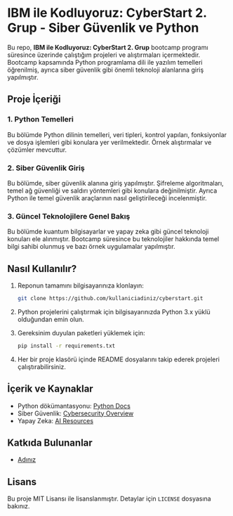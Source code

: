 # IBM ile Kodluyoruz: CyberStart 2. Grup - Siber Güvenlik ve Python

Bu repo, **IBM ile Kodluyoruz: CyberStart 2. Grup** bootcamp programı süresince üzerinde çalıştığım projeleri ve alıştırmaları içermektedir. Bootcamp kapsamında Python programlama dili ile yazılım temelleri öğrenilmiş, ayrıca siber güvenlik gibi önemli teknoloji alanlarına giriş yapılmıştır.

## Proje İçeriği

### 1. Python Temelleri
Bu bölümde Python dilinin temelleri, veri tipleri, kontrol yapıları, fonksiyonlar ve dosya işlemleri gibi konulara yer verilmektedir. Örnek alıştırmalar ve çözümler mevcuttur.

### 2. Siber Güvenlik Giriş
Bu bölümde, siber güvenlik alanına giriş yapılmıştır. Şifreleme algoritmaları, temel ağ güvenliği ve saldırı yöntemleri gibi konulara değinilmiştir. Ayrıca Python ile temel güvenlik araçlarının nasıl geliştirileceği incelenmiştir.

### 3. Güncel Teknolojilere Genel Bakış
Bu bölümde kuantum bilgisayarlar ve yapay zeka gibi güncel teknoloji konuları ele alınmıştır. Bootcamp süresince bu teknolojiler hakkında temel bilgi sahibi olunmuş ve bazı örnek uygulamalar yapılmıştır.

## Nasıl Kullanılır?

1. Reponun tamamını bilgisayarınıza klonlayın:

    ```bash
    git clone https://github.com/kullaniciadiniz/cyberstart.git
    ```

2. Python projelerini çalıştırmak için bilgisayarınızda Python 3.x yüklü olduğundan emin olun.
   
3. Gereksinim duyulan paketleri yüklemek için:

    ```bash
    pip install -r requirements.txt
    ```

4. Her bir proje klasörü içinde README dosyalarını takip ederek projeleri çalıştırabilirsiniz.

## İçerik ve Kaynaklar

- Python dökümantasyonu: [Python Docs](https://docs.python.org/3/)
- Siber Güvenlik: [Cybersecurity Overview](https://www.cybersecurityguide.org/)
- Yapay Zeka: [AI Resources](https://www.ibm.com/cloud/learn/what-is-artificial-intelligence)

## Katkıda Bulunanlar

- [Adınız](https://github.com/kullaniciadiniz)

## Lisans

Bu proje MIT Lisansı ile lisanslanmıştır. Detaylar için `LICENSE` dosyasına bakınız.
